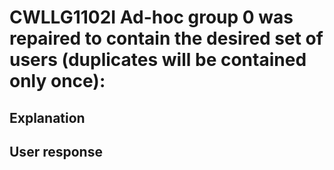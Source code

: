 # CWLLG1102I Ad-hoc group 0 was repaired to contain the desired set of users (duplicates will be contained only once):

## Explanation

## User response